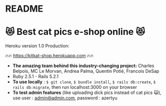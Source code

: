 # README
<h1>😻 Best cat pics e-shop online 😻</h1>

 Heroku version 1.0 Production:<br>

🔥🔥 https://kitkat-shop.herokuapp.com 🔥🔥
<br>

* **The amazing team behind this industry-changing project:** Charles Belpois, MC Le Morvan, Andrea Palma, Quentin Potié, Francois DeSap
* Ruby 2.5.1 - Rails 5.2.1
* **To use locally** : `$ git clone`, `$ bundle install`, `$ rails db:create`, `$ rails db:migrate`, then run localhost:3000 on your browser
* **To test admin features** (like uploading dick pics instead of cat pics 🙀), use user : admin@admin.com, password : azertyu
